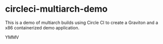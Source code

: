 # circleci-multiarch-demo

This is a demo of multiarch builds using Circle CI to create a Graviton and a x86 containerized demo application.

YMMV

